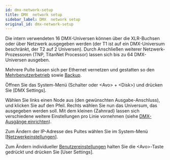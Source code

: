 ```yaml
---
id: dmx-network-setup
title: DMX  network setup
sidebar_label: DMX  network setup
original_id: dmx-network-setup
---
```


Die intern verwendeten 16 DMX-Universen können über die XLR-Buchsen oder
über Netzwerk ausgegeben werden (der T1 ist auf ein DMX-Universum
beschränkt, der T2 auf 2 Universen). Durch Anschließen weiterer
Netzwerk-Prozessoren (TNP, TitanNet Processor) lassen sich bis zu 64
DMX-Universen ausgeben.

Mehrere Pulte lassen sich per Ethernet vernetzen und gestatten so den
[Mehrbenutzerbetrieb](../titan-basics/multi-user-operation.md) sowie [Backup](../running-the-show/linking-consoles-for-multi-user-or-backup.md#pulte-für-den-backup-betrieb-einrichten).

Öffnen Sie das System-Menü (Schalter oder
\<Avo\> + \<Disk\>) und drücken Sie \[DMX Settings\].

Wählen Sie links einen Node aus (den gewünschten Ausgabe-Anschluss), und
klicken Sie auf den Pfeil. Rechts wählen Sie nun das Universum,
das ausgegeben werden soll. Mit dem kleinen \{Zahnrad\} lassen sich
verschiedene weitere Einstellungen pro Linie vornehmen (siehe [DMX-Ausgänge einrichten](../system-settings/dmx-output-mapping.md)).

Zum Ändern der IP-Adresse des Pultes wählen Sie im System-Menü \[[Netzwerkeinstellungen](../networking.md)\].

Zum Ändern individueller [Benutzereinstellungen](../system-settings/user-settings.md) halten Sie die
\<Avo\>-Taste gedrückt und drücken Sie \[User Settings\].
